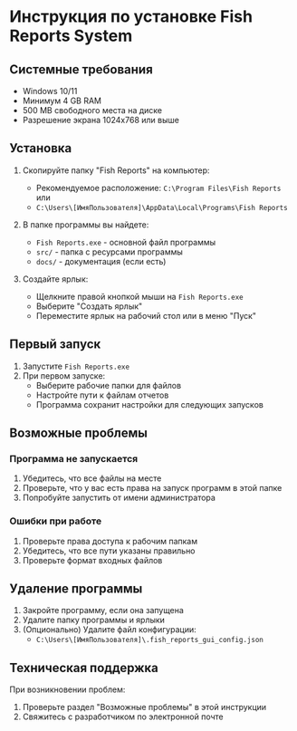 # Инструкция по установке Fish Reports System

## Системные требования
- Windows 10/11
- Минимум 4 GB RAM
- 500 MB свободного места на диске
- Разрешение экрана 1024x768 или выше

## Установка

1. Скопируйте папку "Fish Reports" на компьютер:
   - Рекомендуемое расположение: `C:\Program Files\Fish Reports` или
   - `C:\Users\[ИмяПользователя]\AppData\Local\Programs\Fish Reports`

2. В папке программы вы найдете:
   - `Fish Reports.exe` - основной файл программы
   - `src/` - папка с ресурсами программы
   - `docs/` - документация (если есть)

3. Создайте ярлык:
   - Щелкните правой кнопкой мыши на `Fish Reports.exe`
   - Выберите "Создать ярлык"
   - Переместите ярлык на рабочий стол или в меню "Пуск"

## Первый запуск

1. Запустите `Fish Reports.exe`
2. При первом запуске:
   - Выберите рабочие папки для файлов
   - Настройте пути к файлам отчетов
   - Программа сохранит настройки для следующих запусков

## Возможные проблемы

### Программа не запускается
1. Убедитесь, что все файлы на месте
2. Проверьте, что у вас есть права на запуск программ в этой папке
3. Попробуйте запустить от имени администратора

### Ошибки при работе
1. Проверьте права доступа к рабочим папкам
2. Убедитесь, что все пути указаны правильно
3. Проверьте формат входных файлов

## Удаление программы

1. Закройте программу, если она запущена
2. Удалите папку программы и ярлыки
3. (Опционально) Удалите файл конфигурации:
   - `C:\Users\[ИмяПользователя]\.fish_reports_gui_config.json`

## Техническая поддержка

При возникновении проблем:
1. Проверьте раздел "Возможные проблемы" в этой инструкции
2. Свяжитесь с разработчиком по электронной почте
